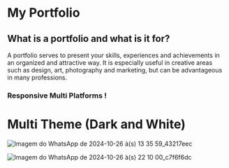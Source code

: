 # My Portfolio 

## What is a portfolio and what is it for?

A portfolio serves to present your skills, experiences and achievements in an organized and attractive way. It is especially useful in creative areas such as design, art, photography and marketing, but can be advantageous in many professions.

### Responsive Multi Platforms !

# Multi Theme (Dark and White) 

![Imagem do WhatsApp de 2024-10-26 à(s) 13 35 59_43217eec](https://github.com/user-attachments/assets/c1912a7e-9400-432e-be66-eff12abc8b55)

![Imagem do WhatsApp de 2024-10-26 à(s) 22 10 00_c7f6f6dc](https://github.com/user-attachments/assets/9bdfd274-f7f7-4bfa-bc48-6b36d920b462)

